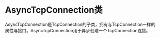 # AsyncTcpConnection类

AsyncTcpConnection是TcpConnection的子类，拥有与TcpConnection一样的属性与接口。AsyncTcpConnection用于异步创建一个TcpConnection连接。
